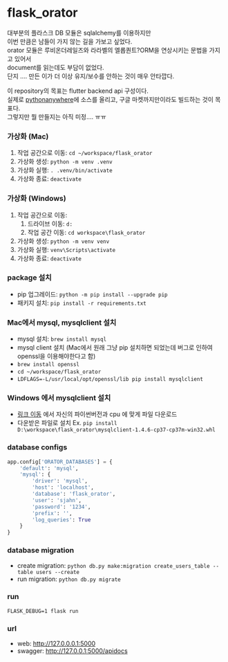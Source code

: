 # flask_orator

대부분의 플라스크 DB 모듈은 sqlalchemy를 이용하지만  
이번 만큼은 남들이 가지 않는 길을 가보고 싶었다.  
orator 모듈은 루비온더레일즈와 라라벨의 엘롭퀀트?ORM을 연상시키는 문법을 가지고 있어서  
document를 읽는데도 부담이 없었다.  
단지 .... 만든 이가 더 이상 유지/보수를 안하는 것이 매우 안타깝다. 

이 repository의 목표는 flutter backend api 구성이다.  
실제로 [pythonanywhere](https://www.pythonanywhere.com/)에 소스를 올리고, 구글 마켓까지만이라도 빌드하는 것이 목표다.  
그렇지만 뭘 만들지는 아직 미정.... ㅠㅠ 



### 가상화 (Mac)
1. 작업 공간으로 이동: `cd ~/workspace/flask_orator`
2. 가상화 생성: `python -m venv .venv`
3. 가상화 실행: `. .venv/bin/activate`
4. 가상화 종료: `deactivate`

### 가상화 (Windows)
1. 작업 공간으로 이동:
    1. 드라이브 이동: `d:`
    2. 작업 공간 이동: `cd workspace\flask_orator`
2. 가상화 생성: `python -m venv venv`
3. 가상화 실행: `venv\Scripts\activate`
4. 가상화 종료: `deactivate`

### package 설치
* pip 업그레이드: `python -m pip install --upgrade pip`
* 패키지 설치: `pip install -r requirements.txt`


### Mac에서 mysql, mysqlclient 설치
* mysql 설치: `brew install mysql`
* mysql client 설치 (Mac에서 원래 그냥 pip 설치하면 되었는데 버그로 인하여 openssl을 이용해야한다고 함)
* `brew install openssl`
* `cd ~/workspace/flask_orator`
* `LDFLAGS=-L/usr/local/opt/openssl/lib pip install mysqlclient`

### Windows 에서 mysqlclient 설치
* [링크 이동](https://www.lfd.uci.edu/~gohlke/pythonlibs/#mysqlclient) 에서 자신의 파이썬버전과 cpu 에 맞게 파일 다운로드
* 다운받은 파일로 설치 Ex. `pip install D:\workspace\flask_orator\mysqlclient-1.4.6-cp37-cp37m-win32.whl`


### database configs
```python
app.config['ORATOR_DATABASES'] = {
    'default': 'mysql',
    'mysql': {
        'driver': 'mysql',
        'host': 'localhost',
        'database': 'flask_orator',
        'user': 'sjahn',
        'password': '1234',
        'prefix': '',
        'log_queries': True
    }
}
```

### database migration
* create migration: `python db.py make:migration create_users_table --table users --create`
* run migration: `python db.py migrate`


### run
`FLASK_DEBUG=1 flask run`


### url
- web: http://127.0.0.0.1:5000
- swagger: http://127.0.0.1:5000/apidocs